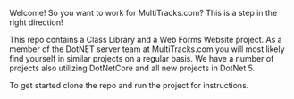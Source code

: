 Welcome!
So you want to work for MultiTracks.com? This is a step in the right direction!

 

This repo contains a Class Library and a Web Forms Website project. As a member of the DotNET server team at MultiTracks.com you will most likely find yourself in similar projects on a regular basis. We have a number of projects also utilizing DotNetCore and all new projects in DotNet 5.

 

To get started clone the repo and run the project for instructions.